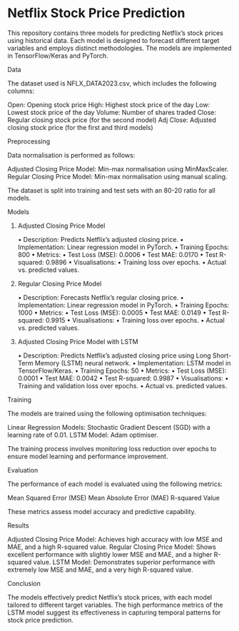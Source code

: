 # Netflix Stock Price Prediction
This repository contains three models for predicting Netflix’s stock prices using historical data. Each model is designed to forecast different target variables and employs distinct methodologies. The models are implemented in TensorFlow/Keras and PyTorch.

Data

The dataset used is NFLX_DATA2023.csv, which includes the following columns:

Open: Opening stock price
High: Highest stock price of the day
Low: Lowest stock price of the day
Volume: Number of shares traded
Close: Regular closing stock price (for the second model)
Adj Close: Adjusted closing stock price (for the first and third models)

Preprocessing

Data normalisation is performed as follows:

Adjusted Closing Price Model: Min-max normalisation using MinMaxScaler.
Regular Closing Price Model: Min-max normalisation using manual scaling.

The dataset is split into training and test sets with an 80-20 ratio for all models.

Models

1. Adjusted Closing Price Model

	•	Description: Predicts Netflix’s adjusted closing price.
	•	Implementation: Linear regression model in PyTorch.
	•	Training Epochs: 800
	•	Metrics:
	•	Test Loss (MSE): 0.0006
	•	Test MAE: 0.0170
	•	Test R-squared: 0.9896
	•	Visualisations:
	•	Training loss over epochs.
	•	Actual vs. predicted values.

2. Regular Closing Price Model

	•	Description: Forecasts Netflix’s regular closing price.
	•	Implementation: Linear regression model in PyTorch.
	•	Training Epochs: 1000
	•	Metrics:
	•	Test Loss (MSE): 0.0005
	•	Test MAE: 0.0149
	•	Test R-squared: 0.9915
	•	Visualisations:
	•	Training loss over epochs.
	•	Actual vs. predicted values.

3. Adjusted Closing Price Model with LSTM

	•	Description: Predicts Netflix’s adjusted closing price using Long Short-Term Memory (LSTM) neural network.
	•	Implementation: LSTM model in TensorFlow/Keras.
	•	Training Epochs: 50
	•	Metrics:
	•	Test Loss (MSE): 0.0001
	•	Test MAE: 0.0042
	•	Test R-squared: 0.9987
	•	Visualisations:
	•	Training and validation loss over epochs.
	•	Actual vs. predicted values.

Training

The models are trained using the following optimisation techniques:

Linear Regression Models: Stochastic Gradient Descent (SGD) with a learning rate of 0.01.
LSTM Model: Adam optimiser.

The training process involves monitoring loss reduction over epochs to ensure model learning and performance improvement.

Evaluation

The performance of each model is evaluated using the following metrics:

Mean Squared Error (MSE)
Mean Absolute Error (MAE)
R-squared Value

These metrics assess model accuracy and predictive capability.

Results

Adjusted Closing Price Model: Achieves high accuracy with low MSE and MAE, and a high R-squared value.
Regular Closing Price Model: Shows excellent performance with slightly lower MSE and MAE, and a higher R-squared value.
LSTM Model: Demonstrates superior performance with extremely low MSE and MAE, and a very high R-squared value.

Conclusion

The models effectively predict Netflix’s stock prices, with each model tailored to different target variables. The high performance metrics of the LSTM model suggest its effectiveness in capturing temporal patterns for stock price prediction.

